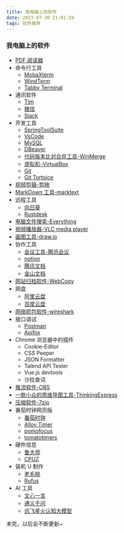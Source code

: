 ```yaml
---
title: 我电脑上的软件
date: 2023-07-30 21:01:59
tags: 软件推荐
---
```


### 我电脑上的软件

- [PDF 阅读器](https://www.sumatrapdfreader.org/free-pdf-reader)
- 命令行工具
  - [MobaXterm](https://mobaxterm.mobatek.net/)
  - [WindTerm](https://github.com/kingToolbox/WindTerm)
  - [Tabby Terminal](https://github.com/Eugeny/tabby)
- 通讯软件
  - [Tim](https://tim.qq.com/)
  - [微信](https://weixin.qq.com/)
  - [Slack](https://slack.com/)
- 开发工具
  - [SpringToolSuite](https://spring.io/tools/)
  - [VsCode](https://code.visualstudio.com/)
  - [MySQL](https://www.mysql.com/)
  - [DBeaver](https://dbeaver.io/)
  - [代码版本比对合并工具-WinMerge](https://github.com/winmerge/winmerge)
  - [虚拟机-VirtualBox](https://www.virtualbox.org/)
  - [Git](https://git-scm.com/)
  - [Git Tortoice](https://tortoisegit.org/)
- [视频剪辑-剪映](https://www.capcut.cn/)
- [MarkDown 工具-marktext](https://github.com/marktext/marktext)
- 远程工具
  - [向日葵](https://sunlogin.oray.com/)
  - [Rustdesk](https://rustdesk.com/zh/)
- [电脑文件搜索-Everything](https://www.voidtools.com/)
- [视频播放器-VLC media player](https://www.videolan.org/vlc/)
- [画图工具-draw.io](https://www.drawio.com/)
- 协作工具
  - [会议工具-腾讯会议](https://meeting.tencent.com/)
  - [notion](https://www.notion.so/)
  - [腾讯文档](https://docs.qq.com/)
  - [金山文档](https://www.kdocs.cn/welcome)
- [网站归档软件-WebCopy](https://www.cyotek.com/cyotek-webcopy/downloads)
- 网盘
  - [阿里云盘](https://www.aliyundrive.com/)
  - [百度云盘](https://pan.baidu.com/)
- [网络抓包软件-wireshark](https://www.wireshark.org/)
- 接口调试
  - [Postman](https://www.postman.com/downloads/)
  - [Apifox](https://apifox.com/)
- Chrome 浏览器中的插件
  - Cookie-Editor
  - CSS Peeper
  - JSON Formatter
  - Talend API Tester
  - Vue.js devtools
  - 沙拉查词
- [推流软件-OBS](https://obsproject.com/)
- [一款小众的思维导图工具-ThinkingExpress](https://pc.qq.com/detail/7/detail_2447.html)
- [压缩软件-7zip](https://www.7-zip.org/)
- 番茄时钟网页版
  - [番茄时钟](https://www.tomatolist.com/timer.html)
  - [Alloy Timer](https://alloyteam.github.io/AlloyTimer/)
  - [pomofocus](https://pomofocus.io/)
  - [tomatotimers](https://www.tomatotimers.com/)
- 硬件信息
  - [鲁大师](https://www.ludashi.com/)
  - [CPUZ](https://www.cpuid.com/softwares/cpu-z.html)
- 装机 U 制作
  - [老毛桃](https://www.laomaotao.net/)
  - [Rufus](https://rufus.ie/en/)
- AI 工具
  - [文心一言](https://yiyan.baidu.com/welcome)
  - [通义千问](https://qianwen.aliyun.com/)
  - [讯飞星火认知大模型](https://xinghuo.xfyun.cn/)

未完，以后会不断更新~

